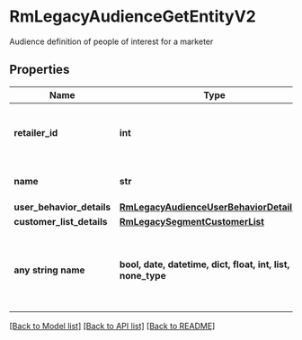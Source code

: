 # RmLegacyAudienceGetEntityV2

Audience definition of people of interest for a marketer

## Properties
Name | Type | Description | Notes
------------ | ------------- | ------------- | -------------
**retailer_id** | **int** | ID of the retailer associated with this audience | 
**name** | **str** | Name of the audience | 
**user_behavior_details** | [**RmLegacyAudienceUserBehaviorDetailsV2**](RmLegacyAudienceUserBehaviorDetailsV2.md) |  | [optional] 
**customer_list_details** | [**RmLegacySegmentCustomerList**](RmLegacySegmentCustomerList.md) |  | [optional] 
**any string name** | **bool, date, datetime, dict, float, int, list, str, none_type** | any string name can be used but the value must be the correct type | [optional]

[[Back to Model list]](../README.md#documentation-for-models) [[Back to API list]](../README.md#documentation-for-api-endpoints) [[Back to README]](../README.md)


